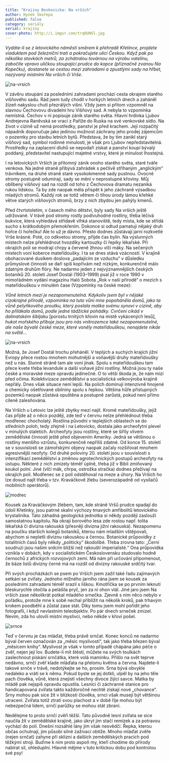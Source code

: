 ```yaml
---
title: "Krajiny Boskovicka: Na vrších"
author: Hynek Skořepa
published: false
category: seriály
serial: krajiny
cover-photo: http://i.imgur.com/trqOUNSl.jpg
---
```


*Vydáte-li se z letovického náměstí směrem k přehradě Křetínce, projdete viaduktem pod železniční tratí a pokračujete ulicí Českou. Když pak po několika stovkách metrů, za zchátralou továrnou na výrobu vatelínu, zabočíte vpravo uličkou stoupající prudce do kopce (příznačně zvanou Na Kopečku), dostanete se cestou mezi zahradami a zpustlými sady na hřbet, nazývaný místními Na vrších či Vrše.*

<img src="http://i.imgur.com/iT6nYn6.jpg" alt="na-vrsich" class="img-responsive img-popup" data-author="Hynek Skořepa">

V závěru stoupání za posledními zahradami prochází cesta okrajem starého višňového sadu. Rád jsem tudy chodil v horkých letních dnech a zaháněl žízeň nakyslou chutí přezrálých višní. Vždy jsem si přitom vzpomněl na slavnou Čechovovu divadelní hru Višňový sad. A nebyla to vzpomínka nemístná. Čechov v ní popisuje zánik starého světa. Hlavní hrdinka Ljubov Andrejevna Raněvská se vrací z Paříže do Ruska na své venkovské sídlo. Na život v cizině už nemá prostředky, panství je před krachem. Její rozpačitý nápadník doporučuje jako jedinou možnost záchrany jeho prodej zájemcům o pozemky pro stavbu letních bytů. Představa, že by tím zanikl starý višňový sad, symbol rodinné minulosti, je však pro Ljubov nepředstavitelná. Prostředky na zaplacení dluhů se nepodaří získat a panství koupí bývalý poddaný, představitel nastupující majetné vrstvy, které je minulost lhostejná. 

I na letovických Vrších je přítomný zánik onoho starého světa, staré tváře venkova. Na jedné straně přibývá zahrádek s pečlivě stříhaným „anglickým“ trávníkem, na druhé straně staré vysokokmenné sady pustnou. Ovocné stromy postupně odumírají, sady se mění v neprostupné křoviny. Můj oblíbený višňový sad na rozdíl od toho z Čechovova dramatu nezaniká rukou lidskou. Ta by zde naopak měla přispět k jeho záchraně výsadbou mladých stromů. Každý rok se totiž větrem či tíhou úrody lámou křehké větve starých višňových stromů, brzy z nich zbydou jen pahýly kmenů.

Před čtvrtstoletím, v časech mého dětství, byly sady Na vrších ještě udržované. V trávě pod stromy rostly podivuhodné rostliny, třeba léčivá bukvice, která vyhledává střídavě vlhká stanoviště, tedy místa, kde se střídá sucho s krátkodobým přemokřením. Dokonce si odtud pamatuji nějaký druh hořce či hořečku! Ale to už je dávno. Přesto dodnes zůstávají jarní rozkvetlé Vrše krásné. Poté, co odkvetou stromy, přijde čas bylin. Na výslunných místech nelze přehlédnout hvozdíky kartouzky či řepíky lékařské. Při okrajích polí se modrají chrpy a červeně žhnou vlčí máky. Na sečených místech voní koberce mateřídoušky. I ta se dnes stává vzácností. V krajině obohacované dusíkem doslova „padajícím ze vzduchu“ v důsledku průmyslové činnosti se daří spíš kopřivám než nízkým, konkurenčně málo zdatným druhům flóry. Ne nadarmo jeden z nejvýznamnějších českých botaniků 20. století Josef Dostál (1903–1999) psal již v roce 1990 v mimořádném vydání magazínu Haló Sobota „Rok v naší přírodě“ o mezích s mateřídouškou v minulém čase (Vzpomínky na české meze):

*Vůně letních mezí je nezapomenutelná. Kdykoliv jsem byl v nějaké cizokrajné přírodě, vzpomínka na tuto vůni mne popoháněla domů, jako ta vůně pelyňkového proutku, který poslala matka svému synovi v cizině, aby ho přilákala domů, podle jedné tádžické pohádky. Cvrčení cikád v dalmatském šibljaku* [porostu trnitých křovin na místě vykácených lesů], *hukot mořského příboje jsou pro nás vnitrozemce také nezapomenutelné, ale naše bývalé české meze, které voněly mateřídouškou, nenajdete nikde na světě…*

<img src="http://i.imgur.com/zYK5OXb.jpg" alt="na-vrsich" class="img-responsive img-popup" data-author="Hynek Skořepa">

Možná, že Josef Dostál trochu přeháněl. V teplých a suchých krajích jižní Evropy přece rostou mnohem mohutnější a voňavější druhy mateřídoušky než u nás. Slunné stráně tam ale voní jinak. Spolu s mateřídouškou tam přece kvete třeba levandule a další voňavé jižní rostliny. Možná jsou ty naše české a moravské meze opravdu jedinečné. O to větší škoda je, že nám mizí před očima. Kolektivizace zemědělství a socialistická velkovýroba krajině nepřály. Dnes však situace není lepší. Na polích dominují intenzivně hnojené a chemicky ošetřované obilniny spolu s řepkou. Většina hůře přístupných pozemků naopak zůstává opuštěna a postupně zarůstá, pokud není přímo cíleně zalesňována.

Na Vrších u Letovic lze ještě zbytky mezí najít. Kromě mateřídoušky, jejíž čas přijde až o něco později, zde teď v červnu nelze přehlédnout třeba modřenec chocholatý. Rostlina původní v teplejších oblastech se do středních poloh, tedy zřejmě i na Letovicko, dostala jako archeofytní plevel v minulých staletích. Archeofyty jsou rostliny, které se šířily vlivem zemědělské činnosti ještě před objevením Ameriky. Jedná se většinou o rostliny menšího vzrůstu, konkurenčně nepříliš zdatné. Od konce 15. století se v souvislosti se zámořskými objevy naopak začaly rozšiřovat mnohem agresivnější neofyty. Od druhé poloviny 20. století jsou v souvislosti s intenzifikací zemědělství a změnou agrotechnických postupů archeofyty na ústupu. Některé z nich zmizely téměř úplně, třeba již v Bibli zmiňovaný koukol polní. Jiné (vlčí mák, chrpa, ostrožka stračka) dodnes přežívají na okrajích polí. Modřenec se z polí odstěhoval na meze a úhory. Na Vrších ho lze dosud najít třeba v tzv. Kraváčkově žlebu (severozápadně od vysílačů mobilních operátorů).

<img src="http://i.imgur.com/EMJ56M6.jpg" alt="modrec" class="img-responsive img-popup" data-author="Hynek Skořepa">

Kousek za Kraváčkovým žlebem, tam, kde stráně Vršů prudce spadají do údolí Křetínky, jsou patrné skalní výchozy tmavých amfibolitů letovického krystalinika. Tato záhadná geologická jednotka si někdy později zaslouží samostatnou kapitolu. Na okraji borového lesa zde rostou např. tolita lékařská či divizna rakouská (přesněji divizna jižní rakouská). Nezapomenu na poučku starších kolegů botaniků, kterou nám mladším vštěpovali, abychom si nepletli diviznu rakouskou a černou. Botanické průpovídky z totalitních časů byly někdy „politicky“ škodolibé. Třeba zrovna tato: „Černí soudruzi jsou našim srdcím bližší než rakouští imperialisté.“ Ona průpovídka vznikla v dobách, kdy v socialistickém Československu studovalo hodně černochů z afrických rozvojových zemí. Má nám při určování připomenout, že báze listů divizny černé má na rozdíl od divizny rakouské srdčitý tvar.

Při svých procházkách se psem po Vrších jsem zažil také řadu zajímavých setkání se zvířaty. Jednoho mlžného jarního rána jsem se kousek za posledními zahradami téměř srazil s liškou. Kmotřička se po prvním leknutí bleskurychle otočila a pelášila pryč, jen za ní ohon vlál. Jiné jaro jsem Na vrších zase několikrát potkal mladého srnečka. Zjevně s ním něco nebylo v pořádku, protože mne k sobě nechal přiblížit na několik kroků, pak trhavým krokem poodběhl a zůstal zase stát. Díky tomu jsem mohl pořídit jeho fotografii, i když nevlastním teleobjektiv. Po pár dnech srneček zmizel. Nevím, zda ho ulovili místní myslivci, nebo někde v křoví pošel.

<img src="http://i.imgur.com/gt0RJeF.jpg" alt="srnce" class="img-responsive img-popup" data-author="Hynek Skořepa">

Teď v červnu je čas mláďat, třeba právě srnčat. Konec konců ne nadarmo býval červen označován za „měsíc myslivosti“, tak jako třeba březen býval „měsícem knihy“. Myslivost je však v tomto případě chápána jako péče o zvěř, nejen její lov. Budete-li mít štěstí, můžete na svých toulkách zaslechnout pískání srnčátka, které volá maminku. Přišlo na svět teprve nedávno, srnčí zvěř klade mláďata na přelomu května a června. Najdete-li takové srnče v trávě, nedotýkejte se ho, prosím. Srna bývá obvykle nedaleko a vrátí se k němu. Pokud byste se jej dotkli, ulpěl by na jeho těle pach člověka, vůně, která znejistí všechny divoce žijící savce. Matka by mládě pak nejspíš opravdu opustila. Lesníci či záchranné stanice pro handicapovaná zvířata takto každoročně nechtě získají nové „chovance“. Srny mohou pak sice žít v blízkosti člověka, srnci však musejí být většinou utraceni. Zvířata totiž ztratí svou plachost a v době říje mohou být nebezpečná lidem, srnčí parůžky se mohou stát zbraní.

Nedělejme to proto srnčí zvěři těžší. Tato původně lesní zvířata se sice naučila žít v zemědělské krajině, jako úkryt jim stačí remízek a za potravou vychází do polí. Dnešní rozsáhlé lány jim však nesvědčí. Řepka, kterou občas ochutnají, jim působí silné zažívací obtíže. Mnoho mláďat zvěře (nejen srnčat) zahyne při sklizni a dalších zemědělských pracích pod těžkými stroji. Buďme k nim proto aspoň my, kteří chodíme do přírody nabírat sil, ohleduplní. Hlavně mějme v tuto kritickou dobu pod kontrolou své psy!

